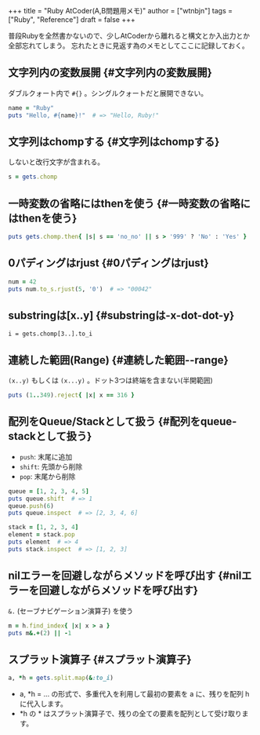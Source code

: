 +++
title = "Ruby AtCoder(A,B問題用メモ)"
author = ["wtnbjn"]
tags = ["Ruby", "Reference"]
draft = false
+++

普段Rubyを全然書かないので、少しAtCoderから離れると構文とか入出力とか全部忘れてしまう。
忘れたときに見返す為のメモとしてここに記録しておく。


## 文字列内の変数展開 {#文字列内の変数展開}

ダブルクォート内で `#{}` 。シングルクォートだと展開できない。

```ruby
name = "Ruby"
puts "Hello, #{name}!"  # => "Hello, Ruby!"
```


## 文字列はchompする {#文字列はchompする}

しないと改行文字が含まれる。

```ruby
s = gets.chomp
```


## 一時変数の省略にはthenを使う {#一時変数の省略にはthenを使う}

```ruby
puts gets.chomp.then{ |s| s == 'no_no' || s > '999' ? 'No' : 'Yes' }
```


## 0パディングはrjust {#0パディングはrjust}

```ruby
num = 42
puts num.to_s.rjust(5, '0')  # => "00042"
```


## substringは[x..y] {#substringは-x-dot-dot-y}

```text
i = gets.chomp[3..].to_i
```


## 連続した範囲(Range) {#連続した範囲--range}

`(x..y)` もしくは `(x...y)` 。ドット3つは終端を含まない(半開範囲)

```ruby
puts (1..349).reject{ |x| x == 316 }
```


## 配列をQueue/Stackとして扱う {#配列をqueue-stackとして扱う}

-   `push`: 末尾に追加
-   `shift`: 先頭から削除
-   `pop`: 末尾から削除

<!--listend-->

```ruby
queue = [1, 2, 3, 4, 5]
puts queue.shift  # => 1
queue.push(6)
puts queue.inspect  # => [2, 3, 4, 6]
```

```ruby
stack = [1, 2, 3, 4]
element = stack.pop
puts element  # => 4
puts stack.inspect  # => [1, 2, 3]
```


## nilエラーを回避しながらメソッドを呼び出す {#nilエラーを回避しながらメソッドを呼び出す}

`&.` (セーブナビゲーション演算子) を使う

```ruby
m = h.find_index{ |x| x > a }
puts m&.+(2) || -1
```


## スプラット演算子 {#スプラット演算子}

```ruby
a, *h = gets.split.map(&:to_i)
```

-   a, \*h = ... の形式で、多重代入を利用して最初の要素を a に、残りを配列 h に代入します。
-   \*h の \* はスプラット演算子で、残りの全ての要素を配列として受け取ります。
